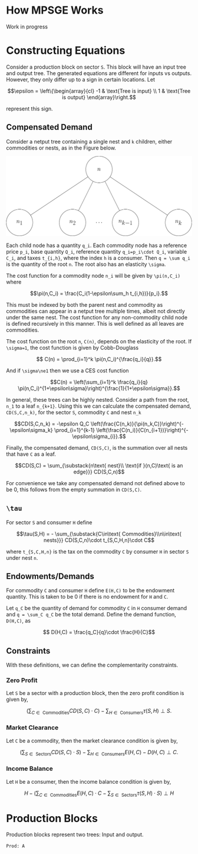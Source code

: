 # How MPSGE Works

Work in progress


# Constructing Equations

Consider a production block on sector ``S``. This block will have an input tree
and output tree. The generated equations are different for inputs vs outputs. 
However, they only differ up to a sign in certain locations. Let 
```math
\epsilon = \left\{\begin{array}{cl}
    -1 & \text{Tree is input} \\
     1 & \text{Tree is output}
\end{array}\right.
```
represent this sign. 

## Compensated Demand

Consider a netput tree containing a single nest and ``k`` children, either commodities or 
nests, as in the Figure below. 

!["one_level_tree"](images/one_level_tree.png)

Each child node has a quantity ``q_i``. Each commodity node has a reference price ``p_i``, 
base quantity ``Q_i``, reference quantity ``q_i=p_i\cdot Q_i``, variable ``C_i``, 
and taxes ``t_{i,h}``, where the index ``h`` is a consumer. Then ``q = \sum q_i`` 
is the quantity of the root ``n``. The root also has an elasticity ``\sigma``.

The cost function for a commodity node ``n_i`` will be given by ``\pi(n,C_i)`` where
```math
\pi(n,C_i) = \frac{C_i(1-\epsilon\sum_h t_{i,h})}{p_i}.
```
This must be indexed by both the parent nest and commodity as commodities can appear
in a netput tree multiple times, albeit not directly under the same nest. The cost function for
any non-commodity child node is defined recursively in this manner. This is well defined as all
leaves are commodities.

The cost function on the root ``n``, ``C(n)``, depends on the elasticity of the root. If ``\sigma=1``,
the cost function is given by Cobb-Douglass
```math
  C(n) =  \prod_{i=1}^k \pi(n,C_i)^{\frac{q_i}{q}}.
```
And if ``\sigma\ne1`` then we use a CES cost function
```math
C(n) = 
        \left(\sum_{i=1}^k \frac{q_i}{q} \pi(n,C_i)^{1+\epsilon\sigma}\right)^{\frac{1}{1+\epsilon\sigma}}.
```


In general, these trees can be highly nested. Consider a path from the root, ``n_1``
to a leaf ``n_{k+1}``. Using this we can calculate the compensated demand, ``CD(S,C,n_k)``, for the sector
``S``, commodity ``C`` and nest ``n_k``
```math
CD(S,C,n_k) = -\epsilon Q_C \left(\frac{C(n_k)}{\pi(n_k,C)}\right)^{-\epsilon\sigma_k} \prod_{i=1}^{k-1} \left(\frac{C(n_i)}{C(n_{i+1})}\right)^{-\epsilon\sigma_{i}}.
```
Finally, the compensated demand, ``CD(S,C)``, is the summation over all nests that have
``C`` as a leaf.
```math
CD(S,C) = \sum_{\substack{n\text{ nest}\\ \text{if }(n,C)\text{ is an edge}}} CD(S,C,n)
```

For convenience we take any compensated demand not defined above to be 0, this follows
from the empty summation in ``CD(S,C)``.

## ``\tau``
For sector ``S`` and consumer ``H`` define 
```math
\tau(S,H) = - \sum_{\substack{C\in\text{ Commodities}\\n\in\text{ nests}}} CD(S,C,n)\cdot t_{S,C,H,n}\cdot C
```
where ``t_{S,C,H,n}`` is the tax on the commodity ``C`` by consumer ``H`` in sector ``S`` 
under nest ``n``.


## Endowments/Demands
For commodity ``C`` and consumer ``H`` define ``E(H,C)`` to be the endowment quantity.
This is taken to be 0 if there is no endowment for ``H`` and ``C``.

Let ``q_C`` be the quantity of demand for commodity ``C`` in ``H`` consumer demand and
``q = \sum_C q_C`` be the total demand. Define the demand function, ``D(H,C)``, as
```math
    D(H,C) = \frac{q_C}{q}\cdot \frac{H}{C}
```

## Constraints
With these definitions, we can define the complementarity constraints. 

### Zero Profit
Let ``S`` be a sector with a production block, then the zero profit condition is 
given by,
```math
\left(\sum_{C\in\text{ Commodities}}CD(S,C)\cdot C\right) - \sum_{H\in\text{ Consumers}} \tau(S,H) \perp S.
```


### Market Clearance
Let ``C`` be a commodity, then the market clearance condition is given by,
```math
\left(\sum_{S\in\text{ Sectors}} CD(S,C)\cdot S \right) - \sum_{H\in\text{ Consumers}} E(H,C) - D(H,C) \perp C.
```

### Income Balance
Let ``H`` be a consumer, then the income balance condition is given by,
```math
H - \left(\sum_{C\in\text{ Commodities}} E(H,C)\cdot C - \sum_{S\in\text{ Sectors}}\tau(S,H)\cdot S\right) \perp H
```



# Production Blocks

Production blocks represent two trees: Input and output. 

```
Prod: A 
```